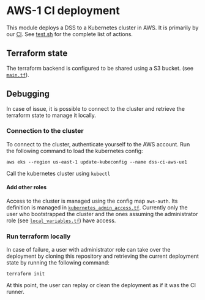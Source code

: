# AWS-1 CI deployment

This module deploys a DSS to a Kubernetes cluster in AWS. It is primarily by our [CI](https://github.com/interuss/dss/blob/master/.github/workflows/dss-deploy.yml).
See [test.sh](https://github.com/interuss/dss/blob/master/deploy/operations/ci/aws-1/test.sh) for the complete list of actions.

## Terraform state

The terraform backend is configured to be shared using a S3 bucket. (see [`main.tf`](https://github.com/interuss/dss/blob/master/deploy/operations/ci/aws-1/main.tf)).

## Debugging

In case of issue, it is possible to connect to the cluster and retrieve the terraform state to manage it
locally.

### Connection to the cluster

To connect to the cluster, authenticate yourself to the AWS account.
Run the following command to load the kubernetes config:
```
aws eks --region us-east-1 update-kubeconfig --name dss-ci-aws-ue1
```
Call the kubernetes cluster using `kubectl`

#### Add other roles

Access to the cluster is managed using the config map `aws-auth`.
Its definition is managed in [`kubernetes_admin_access.tf`](https://github.com/interuss/dss/blob/master/deploy/operations/ci/aws-1/kubernetes_admin_access.tf).
Currently only the user who bootstrapped the cluster and the ones assuming
the administrator role (see [`local_variables.tf`](https://github.com/interuss/dss/blob/master/deploy/operations/ci/aws-1/local_variables.tf)) have access.

### Run terraform locally

In case of failure, a user with administrator role can take over the deployment by cloning this
repository and retrieving the current deployment state by running the following command:

```
terraform init
```

At this point, the user can replay or clean the deployment as if it was the CI runner.
